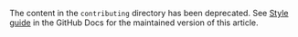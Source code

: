 The content in the `contributing` directory has been deprecated. See [Style guide](https://docs.github.com/contributing/style-guide-and-content-model/style-guide) in the GitHub Docs for the maintained version of this article.

